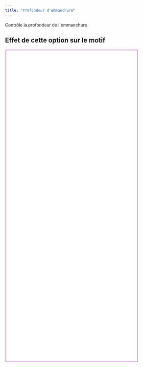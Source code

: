 ```yaml
---
title: "Profondeur d'emmanchure"
---
```


Contrôle la profondeur de l'emmanchure

## Effet de cette option sur le motif

![Cette image montre l'effet de cette option en superposant plusieurs variantes qui ont une valeur différente pour cette option](tiberius_armholedrop_sample.svg "Effet de cette option sur le motif")
